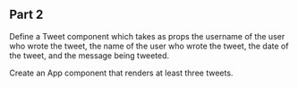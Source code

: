 ## Part 2
Define a Tweet component which takes as props the username of the user who wrote the tweet, the name of the user who wrote the tweet, the date of the tweet, and the message being tweeted.

Create an App component that renders at least three tweets.